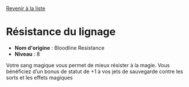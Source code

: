 [Revenir à la liste](..)

# Résistance du lignage

 * **Nom d'origine** : Bloodline Resistance
 * **Niveau** : 8


<p>Votre sang magique vous permet de mieux résister à la magie. Vous bénéficiez d’un bonus de statut de +1 à vos jets de sauvegarde contre les sorts et les effets magiques</p>